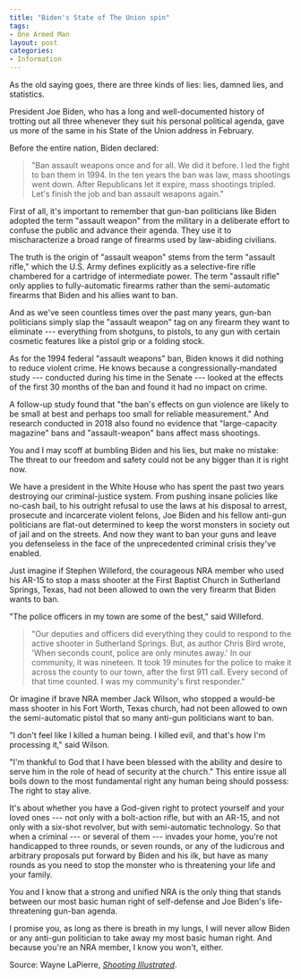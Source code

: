 ```yaml
---
title: "Biden's State of The Union spin"
tags:
- One Armed Man
layout: post
categories:
- Information
---
```


As the old saying goes, there are three kinds of lies: lies, damned lies, and statistics.

President Joe Biden, who has a long and well-documented history of trotting out all three whenever they suit his personal political agenda, gave us more of the same in his State of the Union address in February.

Before the entire nation, Biden declared:

> "Ban assault weapons once and for all. We did it before. I led the fight to ban them in 1994. In the ten years the ban was law, mass shootings went down. After Republicans let it expire, mass shootings tripled. Let's finish the job and ban assault weapons again."

First of all, it's important to remember that gun-ban politicians like Biden adopted the term "assault weapon" from the military in a deliberate effort to confuse the public and advance their agenda. They use it to mischaracterize a broad range of firearms used by law-abiding civilians.

The truth is the origin of "assault weapon" stems from the term "assault rifle," which the U.S. Army defines explicitly as a selective-fire rifle chambered for a cartridge of intermediate power. The term "assault rifle" only applies to fully-automatic firearms rather than the semi-automatic firearms that Biden and his allies want to ban.

And as we've seen countless times over the past many years, gun-ban politicians simply slap the "assault weapon" tag on any firearm they want to eliminate --- everything from shotguns, to pistols, to any gun with certain cosmetic features like a pistol grip or a folding stock.

As for the 1994 federal "assault weapons" ban, Biden knows it did nothing to reduce violent crime. He knows because a congressionally-mandated study --- conducted during his time in the Senate --- looked at the effects of the first 30 months of the ban and found it had no impact on crime.

A follow-up study found that "the ban's effects on gun violence are likely to be small at best and perhaps too small for reliable measurement." And research conducted in 2018 also found no evidence that "large-capacity magazine" bans and "assault-weapon" bans affect mass shootings.

You and I may scoff at bumbling Biden and his lies, but make no mistake: The threat to our freedom and safety could not be any bigger than it is right now.

We have a president in the White House who has spent the past two years destroying our criminal-justice system. From pushing insane policies like no-cash bail, to his outright refusal to use the laws at his disposal to arrest, prosecute and incarcerate violent felons, Joe Biden and his fellow anti-gun politicians are flat-out determined to keep the worst monsters in society out of jail and on the streets. And now they want to ban your guns and leave you defenseless in the face of the unprecedented criminal crisis they've enabled.

Just imagine if Stephen Willeford, the courageous NRA member who used his AR-15 to stop a mass shooter at the First Baptist Church in Sutherland Springs, Texas, had not been allowed to own the very firearm that Biden wants to ban.

"The police officers in my town are some of the best," said Willeford.

> "Our deputies and officers did everything they could to respond to the active shooter in Sutherland Springs. But, as author Chris Bird wrote, 'When seconds count, police are only minutes away.' In our community, it was nineteen. It took 19 minutes for the police to make it across the county to our town, after the first 911 call. Every second of that time counted. I was my community's first responder."

Or imagine if brave NRA member Jack Wilson, who stopped a would-be mass shooter in his Fort Worth, Texas church, had not been allowed to own the semi-automatic pistol that so many anti-gun politicians want to ban.

"I don't feel like I killed a human being. I killed evil, and that's how I'm processing it," said Wilson.

"I'm thankful to God that I have been blessed with the ability and desire to serve him in the role of head of security at the church." This entire issue all boils down to the most fundamental right any human being should possess: The right to stay alive.

It's about whether you have a God-given right to protect yourself and your loved ones --- not only with a bolt-action rifle, but with an AR-15, and not only with a six-shot revolver, but with semi-automatic technology. So that when a criminal --- or several of them --- invades your home, you're not handicapped to three rounds, or seven rounds, or any of the ludicrous and arbitrary proposals put forward by Biden and his ilk, but have as many rounds as you need to stop the monster who is threatening your life and your family.

You and I know that a strong and unified NRA is the only thing that stands between our most basic human right of self-defense and Joe Biden's life-threatening gun-ban agenda.

I promise you, as long as there is breath in my lungs, I will never allow Biden or any anti-gun politician to take away my most basic human right. And because you're an NRA member, I know you won't, either.

Source: Wayne LaPierre, *[Shooting Illustrated](https://www.shootingillustrated.com)*.